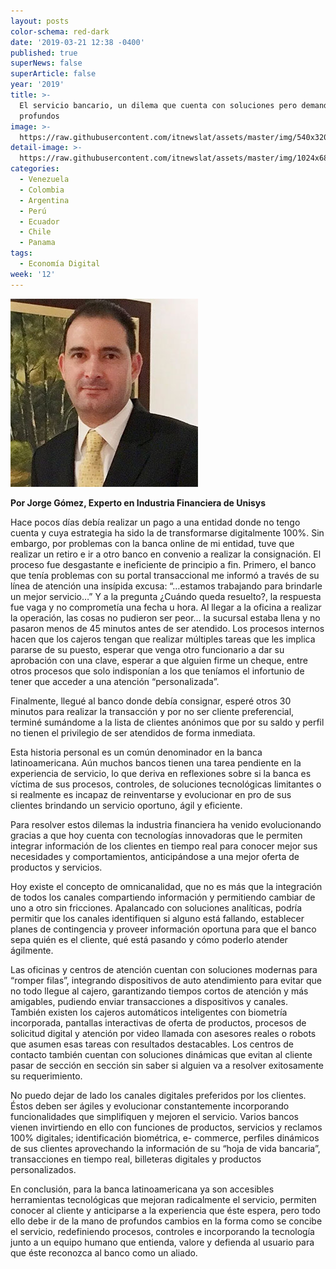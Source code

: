 ```yaml
---
layout: posts
color-schema: red-dark
date: '2019-03-21 12:38 -0400'
published: true
superNews: false
superArticle: false
year: '2019'
title: >-
  El servicio bancario, un dilema que cuenta con soluciones pero demanda cambios
  profundos
image: >-
  https://raw.githubusercontent.com/itnewslat/assets/master/img/540x320/banco-p.jpg
detail-image: >-
  https://raw.githubusercontent.com/itnewslat/assets/master/img/1024x680/Banco-g.jpg
categories:
  - Venezuela
  - Colombia
  - Argentina
  - Perú
  - Ecuador
  - Chile
  - Panama
tags:
  - Economía Digital
week: '12'
---
```


![](https://raw.githubusercontent.com/itnewslat/assets/master/img/300x300/Jorge-Gomez-Unisys.jpg)

**Por Jorge Gómez, Experto en Industria Financiera de Unisys**


Hace pocos días debía realizar un pago a una entidad donde no tengo cuenta y cuya estrategia ha sido la de transformarse digitalmente 100%. Sin embargo, por problemas con la banca online de mi entidad, tuve que realizar un retiro e ir a otro banco en convenio a realizar la consignación. El proceso fue desgastante e ineficiente de principio a fin. Primero, el banco que tenía problemas con su portal transaccional me informó a través de su línea de atención una insípida excusa: “…estamos trabajando para brindarle un mejor servicio…” Y a la pregunta ¿Cuándo queda resuelto?, la respuesta fue vaga y no comprometía una fecha u hora. Al llegar a la oficina a realizar la operación, las cosas no pudieron ser peor… la sucursal estaba llena y no pasaron menos de 45 minutos antes de ser atendido. Los procesos internos hacen que los cajeros tengan que realizar múltiples tareas que les implica pararse de su puesto, esperar que venga otro funcionario a dar su aprobación con una clave, esperar a que alguien firme un cheque, entre otros procesos que solo indisponían a los que teníamos el infortunio de tener que acceder a una atención “personalizada”.

Finalmente, llegué al banco donde debía consignar, esperé otros 30 minutos para realizar la transacción y por no ser cliente preferencial, terminé sumándome a la lista de clientes anónimos que por su saldo y perfil no tienen el privilegio de ser atendidos de forma inmediata.

Esta historia personal es un común denominador en la banca latinoamericana. Aún muchos bancos tienen una tarea pendiente en la experiencia de servicio, lo que deriva en reflexiones sobre si la banca es víctima de sus procesos, controles, de soluciones tecnológicas limitantes o si realmente es incapaz de reinventarse y evolucionar en pro de sus clientes brindando un servicio oportuno, ágil y eficiente.

Para resolver estos dilemas la industria financiera ha venido evolucionando gracias a que hoy cuenta con tecnologías innovadoras que le permiten integrar información de los clientes en tiempo real para conocer mejor sus necesidades y comportamientos, anticipándose a una mejor oferta de productos y servicios.

Hoy existe el concepto de omnicanalidad, que no es más que la integración de todos los canales compartiendo información y permitiendo cambiar de uno a otro sin fricciones. Apalancado con soluciones analíticas, podría permitir que los canales identifiquen si alguno está fallando, establecer planes de contingencia y proveer información oportuna para que el banco sepa quién es el cliente, qué está pasando y cómo poderlo atender ágilmente.

Las oficinas y centros de atención cuentan con soluciones modernas para “romper filas”, integrando dispositivos de auto atendimiento para evitar que no todo llegue al cajero, garantizando tiempos cortos de atención y más amigables, pudiendo enviar transacciones a dispositivos y canales.  También existen los cajeros automáticos inteligentes con biometría incorporada, pantallas interactivas de oferta de productos, procesos de solicitud digital y atención por video llamada con asesores reales o robots que asumen esas tareas con resultados destacables.  Los centros de contacto también cuentan con soluciones dinámicas que evitan al cliente pasar de sección en sección sin saber si alguien va a resolver exitosamente su requerimiento.

No puedo dejar de lado los canales digitales preferidos por los clientes. Éstos deben ser ágiles y evolucionar constantemente incorporando funcionalidades que simplifiquen y mejoren el servicio. Varios bancos vienen invirtiendo en ello con funciones de productos, servicios y reclamos 100% digitales; identificación biométrica, e- commerce, perfiles dinámicos de sus clientes aprovechando la información de su “hoja de vida bancaria”, transacciones en tiempo real, billeteras digitales y productos personalizados.

En conclusión, para la banca latinoamericana ya son accesibles herramientas tecnológicas que mejoran radicalmente el servicio, permiten conocer al cliente y anticiparse a la experiencia que éste espera, pero todo ello debe ir de la mano de profundos cambios en la forma como se concibe el servicio, redefiniendo procesos, controles e incorporando la tecnología junto a un equipo humano que entienda, valore y defienda al usuario para que éste reconozca al banco como un aliado.
